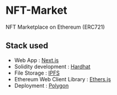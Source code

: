# NFT-Market

NFT Marketplace on Ethereum (ERC721)

## Stack used

- Web App : [Next.js](https://nextjs.org/)
- Solidity development : [Hardhat](https://hardhat.org/)
- File Storage : [IPFS](https://ipfs.io/)
- Ethereum Web Client Library : [Ethers.js](https://docs.ethers.io/v5/)
- Deployment : [Polygon](https://polygon.technology/)
